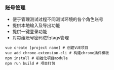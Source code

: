 ### 账号管理
- 便于管理测试过程不同测试环境的各个角色账号
- 提供本地输入及导出功能
- 提供一键登录功能
- 对每组账号密码进行tags管理

```
vue create [project name] # 创建VUE项目
vue add chrome-extension-cli # 构建chrome插件模板
npm install # 初始化项目module
npm run build # 项目打包
```